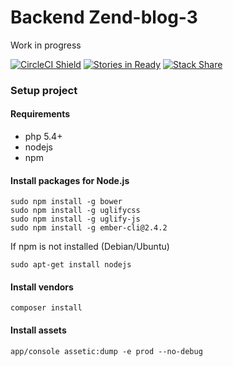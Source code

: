 Backend Zend-blog-3
===================

Work in progress

[![CircleCI Shield](https://circleci.com/gh/morontt/zend-blog-3-backend.svg?style=shield&circle-token=5e88cc76a02111e39b022a28d12cea94a688127f)](https://circleci.com/gh/morontt/zend-blog-3-backend)
[![Stories in Ready](https://badge.waffle.io/morontt/zend-blog-3-backend.svg?label=ready&title=Ready)](http://waffle.io/morontt/zend-blog-3-backend)
[![Stack Share](http://img.shields.io/badge/tech-stack-0690fa.svg?style=flat)](http://stackshare.io/morontt/zend-blog-3-backend)

### Setup project

#### Requirements

- php 5.4+
- nodejs
- npm

#### Install packages for Node.js

    sudo npm install -g bower
    sudo npm install -g uglifycss
    sudo npm install -g uglify-js
    sudo npm install -g ember-cli@2.4.2

If npm is not installed (Debian/Ubuntu)

    sudo apt-get install nodejs

#### Install vendors

    composer install

#### Install assets

    app/console assetic:dump -e prod --no-debug
